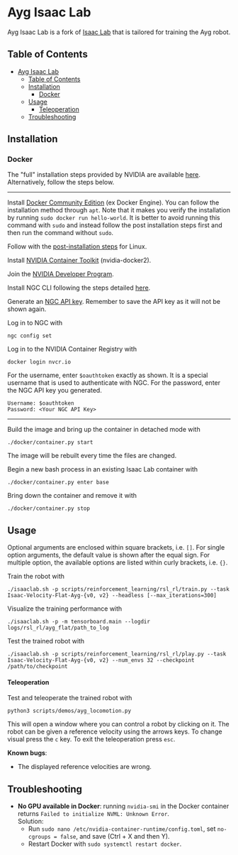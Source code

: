 # Ayg Isaac Lab

Ayg Isaac Lab is a fork of [Isaac Lab](https://isaac-sim.github.io/IsaacLab) that is tailored for training the Ayg robot.

## Table of Contents

- [Ayg Isaac Lab](#ayg-isaac-lab)
  - [Table of Contents](#table-of-contents)
  - [Installation](#installation)
    - [Docker](#docker)
  - [Usage](#usage)
      - [Teleoperation](#teleoperation)
  - [Troubleshooting](#troubleshooting)

## Installation

### Docker

The "full" installation steps provided by NVIDIA are available [here](https://isaac-sim.github.io/IsaacLab/main/source/deployment/docker.html).
Alternatively, follow the steps below.

---

Install [Docker Community Edition](https://docs.docker.com/engine/install/ubuntu/) (ex Docker Engine).
You can follow the installation method through `apt`.
Note that it makes you verify the installation by running `sudo docker run hello-world`.
It is better to avoid running this command with `sudo` and instead follow the post installation steps first and then run the command without `sudo`.

Follow with the [post-installation steps](https://docs.docker.com/engine/install/linux-postinstall/) for Linux.

Install [NVIDIA Container Toolkit](https://docs.nvidia.com/datacenter/cloud-native/container-toolkit/install-guide.html#setting-up-nvidia-container-toolkit) (nvidia-docker2).

Join the [NVIDIA Developer Program](https://developer.nvidia.com/login).

Install NGC CLI following the steps detailed [here](https://org.ngc.nvidia.com/setup/installers/cli).

Generate an [NGC API key](https://docs.nvidia.com/ngc/gpu-cloud/ngc-user-guide/index.html#generating-api-key).
Remember to save the API key as it will not be shown again.

Log in to NGC with
```shell
ngc config set
```

Log in to the NVIDIA Container Registry with
```shell
docker login nvcr.io
```

For the username, enter `$oauthtoken` exactly as shown. It is a special username that is used to authenticate with NGC.
For the password, enter the NGC API key you generated.
```
Username: $oauthtoken
Password: <Your NGC API Key>
```

---

Build the image and bring up the container in detached mode with
```shell
./docker/container.py start
```
The image will be rebuilt every time the files are changed.

Begin a new bash process in an existing Isaac Lab container with
```shell
./docker/container.py enter base
```

Bring down the container and remove it with
```shell
./docker/container.py stop
```

## Usage

Optional arguments are enclosed within square brackets, i.e. `[]`.
For single option arguments, the default value is shown after the equal sign.
For multiple option, the available options are listed within curly brackets, i.e. `{}`.

Train the robot with
```shell
./isaaclab.sh -p scripts/reinforcement_learning/rsl_rl/train.py --task Isaac-Velocity-Flat-Ayg-{v0, v2} --headless [--max_iterations=300]
```

Visualize the training performance with
```shell
./isaaclab.sh -p -m tensorboard.main --logdir logs/rsl_rl/ayg_flat/path_to_log
```

Test the trained robot with
```shell
./isaaclab.sh -p scripts/reinforcement_learning/rsl_rl/play.py --task Isaac-Velocity-Flat-Ayg-{v0, v2} --num_envs 32 --checkpoint /path/to/checkpoint
```

#### Teleoperation

Test and teleoperate the trained robot with
```shell
python3 scripts/demos/ayg_locomotion.py
```
This will open a window where you can control a robot by clicking on it.
The robot can be given a reference velocity using the arrows keys.
To change visual press the `c` key.
To exit the teleoperation press `esc`.

**Known bugs**:
- The displayed reference velocities are wrong.

## Troubleshooting

- **No GPU available in Docker**: running `nvidia-smi` in the Docker container returns `Failed to initialize NVML: Unknown Error`.\
  Solution:
  - Run `sudo nano /etc/nvidia-container-runtime/config.toml`, set `no-cgroups = false`, and save (Ctrl + X and then Y).
  - Restart Docker with `sudo systemctl restart docker`.
